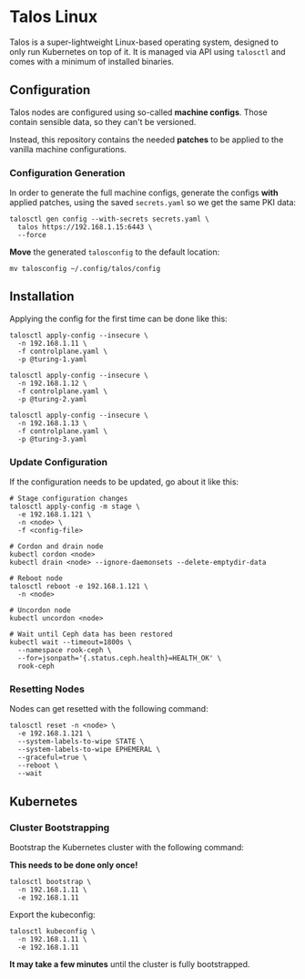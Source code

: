 # Talos Linux

Talos is a super-lightweight Linux-based operating system,
designed to only run Kubernetes on top of it.
It is managed via API using `talosctl` and comes with a minimum of installed binaries.

## Configuration

Talos nodes are configured using so-called **machine configs**.
Those contain sensible data, so they can't be versioned.

Instead, this repository contains the needed **patches**
to be applied to the vanilla machine configurations.

### Configuration Generation

In order to generate the full machine configs, generate
the configs **with** applied patches, using the saved
`secrets.yaml` so we get the same PKI data:

```console
talosctl gen config --with-secrets secrets.yaml \
  talos https://192.168.1.15:6443 \
  --force
```

**Move** the generated `talosconfig` to the default location:

```console
mv talosconfig ~/.config/talos/config
```

## Installation

Applying the config for the first time can be done like this:

```console
talosctl apply-config --insecure \
  -n 192.168.1.11 \
  -f controlplane.yaml \
  -p @turing-1.yaml

talosctl apply-config --insecure \
  -n 192.168.1.12 \
  -f controlplane.yaml \
  -p @turing-2.yaml

talosctl apply-config --insecure \
  -n 192.168.1.13 \
  -f controlplane.yaml \
  -p @turing-3.yaml
```

### Update Configuration

If the configuration needs to be updated, go about it like this:

```console
# Stage configuration changes
talosctl apply-config -m stage \
  -e 192.168.1.121 \
  -n <node> \
  -f <config-file>

# Cordon and drain node
kubectl cordon <node>
kubectl drain <node> --ignore-daemonsets --delete-emptydir-data

# Reboot node
talosctl reboot -e 192.168.1.121 \
  -n <node>

# Uncordon node
kubectl uncordon <node>

# Wait until Ceph data has been restored
kubectl wait --timeout=1800s \
  --namespace rook-ceph \
  --for=jsonpath='{.status.ceph.health}=HEALTH_OK' \
  rook-ceph
```

### Resetting Nodes

Nodes can get resetted with the following command:

```console
talosctl reset -n <node> \
  -e 192.168.1.121 \
  --system-labels-to-wipe STATE \
  --system-labels-to-wipe EPHEMERAL \
  --graceful=true \
  --reboot \
  --wait
```

## Kubernetes

### Cluster Bootstrapping

Bootstrap the Kubernetes cluster with the following command:

**This needs to be done only once!**

```console
talosctl bootstrap \
  -n 192.168.1.11 \
  -e 192.168.1.11
```

Export the kubeconfig:

```console
talosctl kubeconfig \
  -n 192.168.1.11 \
  -e 192.168.1.11
```

**It may take a few minutes** until the cluster is fully bootstrapped.
